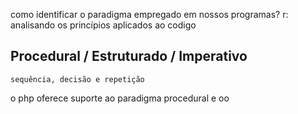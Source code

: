 como identificar o paradigma empregado em nossos programas?
    r: analisando os princípios aplicados ao codigo

## Procedural / Estruturado / Imperativo
    sequência, decisão e repetição

o php oferece suporte ao paradigma procedural e oo
